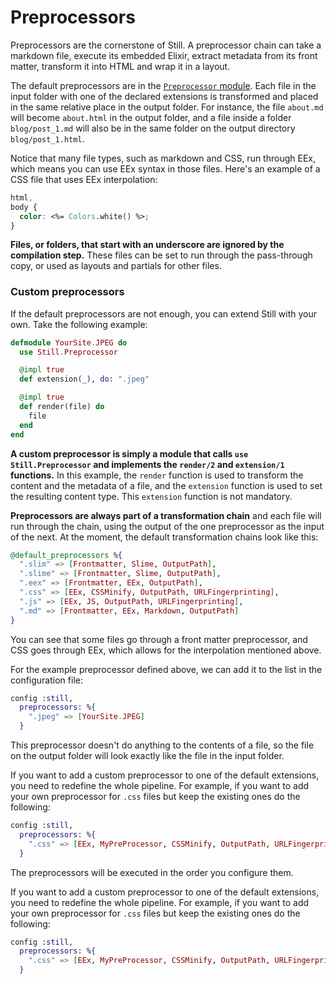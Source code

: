 # Preprocessors

Preprocessors are the cornerstone of Still. A preprocessor chain can take a markdown file, execute its embedded Elixir, extract metadata from its front matter, transform it into HTML and wrap it in a layout.

The default preprocessors are in the [`Preprocessor` module](https://github.com/subvisual/still/blob/master/lib/still/preprocessor.ex#L16). Each file in the input folder with one of the declared extensions is transformed and placed in the same relative place in the output folder. For instance, the file `about.md` will become `about.html` in the output folder, and a file inside a folder `blog/post_1.md` will also be in the same folder on the output directory `blog/post_1.html`.

Notice that many file types, such as markdown and CSS, run through EEx, which means you can use EEx syntax in those files. Here's an example of a CSS file that uses EEx interpolation:

```css
html,
body {
  color: <%= Colors.white() %>;
}
```

**Files, or folders, that start with an underscore are ignored by the compilation step.** These files can be set to run through the pass-through copy, or used as layouts and partials for other files.

### Custom preprocessors

If the default preprocessors are not enough, you can extend Still with your own. Take the following example:

```elixir
defmodule YourSite.JPEG do
  use Still.Preprocessor

  @impl true
  def extension(_), do: ".jpeg"

  @impl true
  def render(file) do
    file
  end
end
```

**A custom preprocessor is simply a module that calls `use Still.Preprocessor` and implements the `render/2` and `extension/1` functions.** In this example, the `render` function is used to transform the content and the metadata of a file, and the `extension` function is used to set the resulting content type. This `extension` function is not mandatory.

**Preprocessors are always part of a transformation chain** and each file will run through the chain, using the output of the one preprocessor as the input of the next. At the moment, the default transformation chains look like this:

```elixir
@default_preprocessors %{
  ".slim" => [Frontmatter, Slime, OutputPath],
  ".slime" => [Frontmatter, Slime, OutputPath],
  ".eex" => [Frontmatter, EEx, OutputPath],
  ".css" => [EEx, CSSMinify, OutputPath, URLFingerprinting],
  ".js" => [EEx, JS, OutputPath, URLFingerprinting],
  ".md" => [Frontmatter, EEx, Markdown, OutputPath]
}
```

You can see that some files go through a front matter preprocessor, and CSS goes through EEx, which allows for the interpolation mentioned above.

For the example preprocessor defined above, we can add it to the list in the configuration file:

```elixir
config :still,
  preprocessors: %{
    ".jpeg" => [YourSite.JPEG]
  }
```

This preprocessor doesn't do anything to the contents of a file, so the file on the output folder will look exactly like the file in the input folder.

If you want to add a custom preprocessor to one of the default extensions, you need to redefine the whole pipeline. For example, if you want to add your own preprocessor for `.css` files but keep the existing ones do the following:

```elixir
config :still,
  preprocessors: %{
    ".css" => [EEx, MyPreProcessor, CSSMinify, OutputPath, URLFingerprinting]
  }
```

The preprocessors will be executed in the order you configure them.

If you want to add a custom preprocessor to one of the default extensions, you need to redefine the whole pipeline. For example, if you want to add your own preprocessor for `.css` files but keep the existing ones do the following:

```elixir
config :still,
  preprocessors: %{
    ".css" => [EEx, MyPreProcessor, CSSMinify, OutputPath, URLFingerprinting]
  }
```
